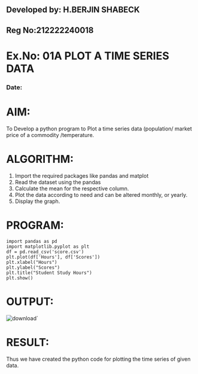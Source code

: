 ## Developed by: H.BERJIN SHABECK
## Reg No:212222240018
# Ex.No: 01A PLOT A TIME SERIES DATA
###  Date: 

# AIM:
To Develop a python program to Plot a time series data (population/ market price of a commodity
/temperature.
# ALGORITHM:
1. Import the required packages like pandas and matplot
2. Read the dataset using the pandas
3. Calculate the mean for the respective column.
4. Plot the data according to need and can be altered monthly, or yearly.
5. Display the graph.
# PROGRAM:
```
import pandas as pd
import matplotlib.pyplot as plt
df = pd.read_csv('score.csv')
plt.plot(df['Hours'], df['Scores'])
plt.xlabel("Hours")
plt.ylabel("Scores")
plt.title("Student Study Hours")
plt.show()
````










# OUTPUT:


![download](https://github.com/user-attachments/assets/1ec6a9cc-729e-41b1-9d44-33fc1545bf24)`




# RESULT:
Thus we have created the python code for plotting the time series of given data.
